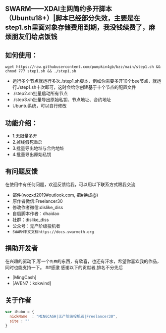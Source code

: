## SWARM——XDAI主网简约多开脚本（Ubuntu18+）|脚本已经部分失效，主要是在step1.sh里面对象存储费用到期，我没钱续费了，麻烦朋友们给点饭钱


## 如何使用：
```shell
wget https://raw.githubusercontent.com/pumpkin4gb/bzz/main/step1.sh && chmod 777 step1.sh && ./step1.sh
```
* 运行多个节点就运行多次./step1.sh脚本，例如你需要多开10个bee节点，就运行./step1.sh十次即可，这时会给你创建基于十个节点的配置文件
* ./step2.sh批量启动所有节点
* ./step3.sh批量导出原始私钥、节点地址、合约地址
* Ubuntu系统，可以自行修改

## 功能介绍：
* 1.无限量多开
* 2.掉线假死重启
* 3.批量导出地址与合约地址
* 4.批量导出原始私钥

## 有问题反馈
在使用中有任何问题，欢迎反馈给我，可以用以下联系方式跟我交流

* 邮件(wozxd2019#outlook.com, 把#换成@)
* 原作者微信:Freelancer30
* 修改作者微信:dislike_diss
* 自启脚本作者：dhaidao
* 社群：dislike_diss
* 公众号：无产阶级投机者
* `SWARM中文文档https://docs.swarmeth.org`

## 捐助开发者
在兴趣的驱动下,写一个`免费`的东西，有欣喜，也还有汗水，希望你喜欢我的作品，同时也能支持一下。
##感激
感谢以下的贡献者,排名不分先后

* [MingCash]
* [AVEN7：kokwind]

## 关于作者

```javascript
var ihubo = {
  nickName  : "MINGCASH|无产阶级投机者|Freelancer30",
  site : ""
}
```



